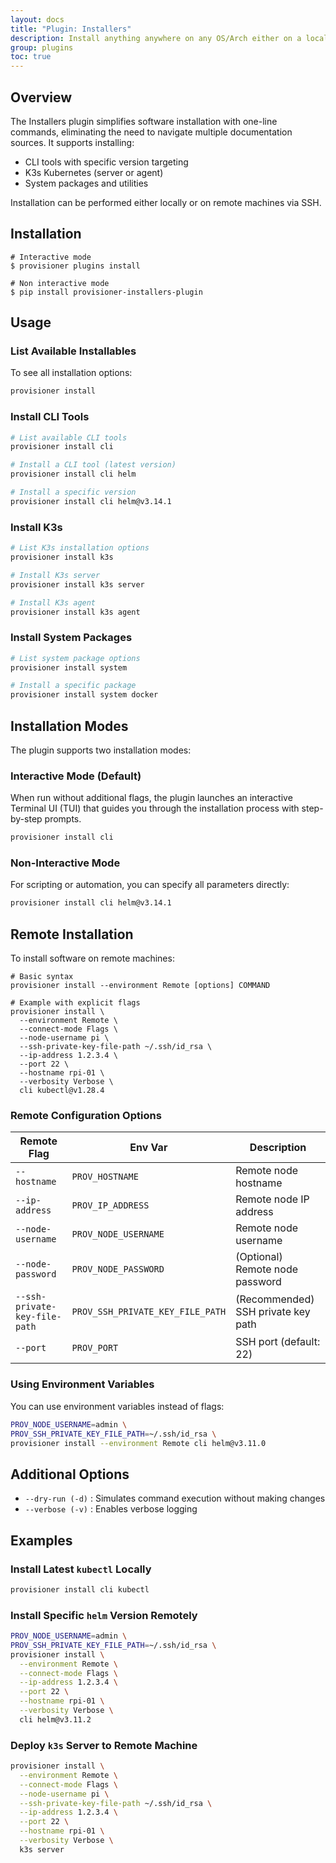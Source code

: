 ```yaml
---
layout: docs
title: "Plugin: Installers"
description: Install anything anywhere on any OS/Arch either on a local or remote machine.
group: plugins
toc: true
---
```


## Overview

The Installers plugin simplifies software installation with one-line commands, eliminating the need to navigate multiple documentation sources. It supports installing:

- CLI tools with specific version targeting
- K3s Kubernetes (server or agent)
- System packages and utilities

Installation can be performed either locally or on remote machines via SSH.

## Installation

```text
# Interactive mode
$ provisioner plugins install

# Non interactive mode
$ pip install provisioner-installers-plugin
```

## Usage

### List Available Installables

To see all installation options:

```bash
provisioner install
```

### Install CLI Tools

```bash
# List available CLI tools
provisioner install cli

# Install a CLI tool (latest version)
provisioner install cli helm

# Install a specific version
provisioner install cli helm@v3.14.1
```

<!-- Supported version formats:
- Specific version: `@v3.14.1`, `@3.14.1`, `@latest`
- Version constraints: `@^3.0.0` (any 3.x.x version) -->

### Install K3s

```bash
# List K3s installation options
provisioner install k3s

# Install K3s server
provisioner install k3s server

# Install K3s agent
provisioner install k3s agent
```

### Install System Packages

```bash
# List system package options
provisioner install system

# Install a specific package
provisioner install system docker
```

## Installation Modes

The plugin supports two installation modes:

### Interactive Mode (Default)

When run without additional flags, the plugin launches an interactive Terminal UI (TUI) that guides you through the installation process with step-by-step prompts.

```bash
provisioner install cli
```

### Non-Interactive Mode

For scripting or automation, you can specify all parameters directly:

```bash
provisioner install cli helm@v3.14.1
```

## Remote Installation

To install software on remote machines:

```text
# Basic syntax
provisioner install --environment Remote [options] COMMAND

# Example with explicit flags
provisioner install \
  --environment Remote \
  --connect-mode Flags \
  --node-username pi \
  --ssh-private-key-file-path ~/.ssh/id_rsa \
  --ip-address 1.2.3.4 \
  --port 22 \
  --hostname rpi-01 \
  --verbosity Verbose \
  cli kubectl@v1.28.4
```

### Remote Configuration Options

| Remote Flag | Env Var | Description |
|-------------|---------|-------------|
| `--hostname` | `PROV_HOSTNAME` | Remote node hostname |
| `--ip-address` | `PROV_IP_ADDRESS` | Remote node IP address |
| `--node-username` | `PROV_NODE_USERNAME` | Remote node username |
| `--node-password` | `PROV_NODE_PASSWORD` | (Optional) Remote node password |
| `--ssh-private-key-file-path` | `PROV_SSH_PRIVATE_KEY_FILE_PATH` | (Recommended) SSH private key path |
| `--port` | `PROV_PORT` | SSH port (default: 22) |

### Using Environment Variables

You can use environment variables instead of flags:

```bash
PROV_NODE_USERNAME=admin \
PROV_SSH_PRIVATE_KEY_FILE_PATH=~/.ssh/id_rsa \
provisioner install --environment Remote cli helm@v3.11.0
```

## Additional Options

- `--dry-run (-d)` : Simulates command execution without making changes
- `--verbose (-v)` : Enables verbose logging

## Examples

### Install Latest `kubectl` Locally

```bash
provisioner install cli kubectl
```

### Install Specific `helm` Version Remotely

```bash
PROV_NODE_USERNAME=admin \
PROV_SSH_PRIVATE_KEY_FILE_PATH=~/.ssh/id_rsa \
provisioner install \
  --environment Remote \
  --connect-mode Flags \
  --ip-address 1.2.3.4 \
  --port 22 \
  --hostname rpi-01 \
  --verbosity Verbose \
  cli helm@v3.11.2
```

### Deploy `k3s` Server to Remote Machine

```bash
provisioner install \
  --environment Remote \
  --connect-mode Flags \
  --node-username pi \
  --ssh-private-key-file-path ~/.ssh/id_rsa \
  --ip-address 1.2.3.4 \
  --port 22 \
  --hostname rpi-01 \
  --verbosity Verbose \
  k3s server
```